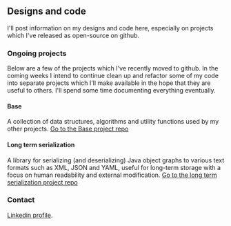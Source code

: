 ## Designs and code

I'll post information on my designs and code here, especially on projects which I've released as open-source on github.

### Ongoing projects

Below are a few of the projects which I've recently moved to github. In the coming weeks I intend to continue clean up and
refactor some of my code into separate projects which I'll make available in the hope that they are useful to others. I'll
spend some time documenting everything eventually.

#### Base

A collection of data structures, algorithms and utility functions used by my other projects. 
[Go to the Base project repo](https://github.com/vikashmadhow/base)

#### Long term serialization

A library for serializing (and deserializing) Java object graphs to various text formats such 
as XML, JSON and YAML, useful for long-term storage with a focus on human readability and external modification.
[Go to the long term serialization project repo](https://github.com/vikashmadhow/long-term-serialization)


### Contact

[Linkedin profile](https://linkedin.com/in/vikashmadhow).

